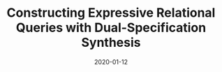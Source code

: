 ---
title: "Constructing Expressive Relational Queries with Dual-Specification Synthesis"
collection: publications
permalink: /publication/2020-01-12-duoquest-cidr
date: 2020-01-12
type: 'Short Paper'
venue: 'CIDR 2020'
paperurl: '/assets/files/duoquest_cidr2020.pdf'
slidesurl: '/assets/files/duoquest_cidr2020_novideo.pptx'
codeurl: 'https://github.com/umich-dbgroup/duoquest'
authors: '<strong>Christopher Baik</strong>, Zhongjun Jin, Michael Cafarella, and H. V. Jagadish'
---